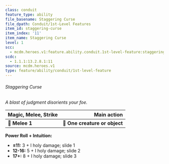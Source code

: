 ```yaml
---
class: conduit
feature_type: ability
file_basename: Staggering Curse
file_dpath: Conduit/1st-Level Features
item_id: staggering-curse
item_index: '11'
item_name: Staggering Curse
level: 1
scc:
  - mcdm.heroes.v1:feature.ability.conduit.1st-level-feature:staggering-curse
scdc:
  - 1.1.1:13.2.8.1:11
source: mcdm.heroes.v1
type: feature/ability/conduit/1st-level-feature
---
```


###### Staggering Curse

*A blast of judgment disorients your foe.*

| **Magic, Melee, Strike** |               **Main action** |
| ------------------------ | ----------------------------: |
| **📏 Melee 1**           | **🎯 One creature or object** |

**Power Roll + Intuition:**

- **≤11:** 3 + I holy damage; slide 1
- **12-16:** 5 + I holy damage; slide 2
- **17+:** 8 + I holy damage; slide 3
